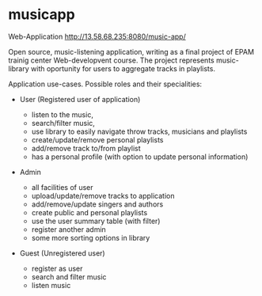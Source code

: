 # musicapp
Web-Application http://13.58.68.235:8080/music-app/ 

Open source, music-listening application, writing as a final project of EPAM trainig center Web-developvent course.
The project represents music-library with oportunity for users to aggregate tracks in playlists. 

Application use-cases.
Possible roles and their specialities:

- User (Registered user of application)
  - listen to the music,
  - search/filter music,
  - use library to easily navigate throw tracks, musicians and playlists 
  - create/update/remove personal playlists
  - add/remove track to/from playlist
  - has a personal profile (with option to update personal information)
 
- Admin 
  - all facilities of user
  - upload/update/remove tracks to application
  - add/remove/update singers and authors
  - create public and personal playlists
  - use the user summary table (with filter)
  - register another admin
  - some more sorting options in library
  
- Guest (Unregistered user)
  - register as user
  - search and filter music
  - listen music
